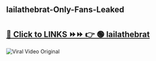 
 ## lailathebrat-Only-Fans-Leaked

# <h2><a href="https://clipsfans.com/lailathebrat&ref=git">🔗 Click to LINKS ⏩⏩ 👉 🟢 lailathebrat </a></h2>

<a href="https://clipsfans.com/lailathebrat&ref=git" rel="nofollow" data-target="animated-image.originalLink"><img src="https://i.ibb.co.com/xMMVF88/686577567.gif" alt="Viral Video Original" style="max-width: 100%; display: inline-block;" data-target="animated-image.originalImage"></a>
